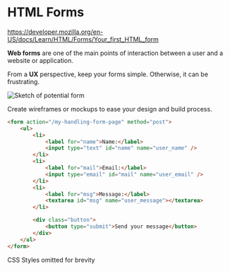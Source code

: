 # HTML Forms
<https://developer.mozilla.org/en-US/docs/Learn/HTML/Forms/Your_first_HTML_form>

**Web forms** are one of the main points of interaction between a user and a website or application.

From a **UX** perspective, keep your forms simple. Otherwise, it can be frustrating.

![Sketch of potential form](https://developer.mozilla.org/en-US/docs/Learn/Forms/Your_first_form/form-sketch-low.jpg)

Create wireframes or mockups to ease your design and build process.



```html
<form action="/my-handling-form-page" method="post">
	<ul>
		<li>
			<label for="name">Name:</label>
			<input type="text" id="name" name="user_name" />
		</li>
		<li>
			<label for="mail">Email:</label>
			<input type="email" id="mail" name="user_email" />
		</li>
		<li>
			<label for="msg">Message:</label>
			<textarea id="msg" name="user_message"></textarea>
		</li>

		<div class="button">
			<button type="submit">Send your message</button>
		</div>
	</ul>
</form>
```

CSS Styles omitted for brevity
